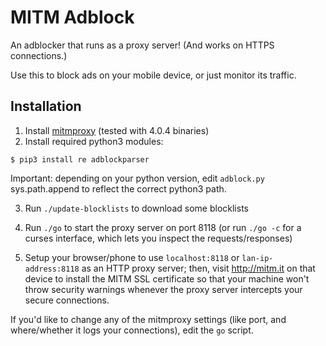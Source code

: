 # MITM Adblock

An adblocker that runs as a proxy server! (And works on HTTPS connections.)

Use this to block ads on your mobile device, or just monitor its traffic.

## Installation
 1. Install [mitmproxy](http://mitmproxy.org/) (tested with 4.0.4 binaries)
 2. Install required python3 modules:

```
$ pip3 install re adblockparser
```
Important: depending on your python version, edit `adblock.py` sys.path.append to reflect the correct python3 path.
 
 3. Run `./update-blocklists` to download some blocklists
 
 4. Run `./go` to start the proxy server on port 8118 (or run `./go -c` for a curses interface, which lets you inspect the requests/responses)
 
 5. Setup your browser/phone to use `localhost:8118` or `lan-ip-address:8118` as an HTTP proxy server; then, visit http://mitm.it on that device to install the MITM SSL certificate so that your machine won't throw security warnings whenever the proxy server intercepts your secure connections.


If you'd like to change any of the mitmproxy settings (like port, and where/whether it logs your connections), edit the `go` script.
